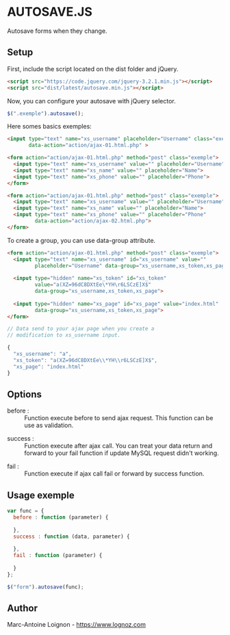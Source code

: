 # AUTOSAVE.JS
Autosave forms when they change.

## Setup
First, include the script located on the dist folder and jQuery.
```html
<script src="https://code.jquery.com/jquery-3.2.1.min.js"></script>
<script src="dist/latest/autosave.min.js"></script>
```

Now, you can configure your autosave with jQuery selector. 
```js
$(".exemple").autosave();
```
Here somes basics exemples:
```html
<input type="text" name="xs_username" placeholder="Username" class="exemple"
       data-action="action/ajax-01.html.php" >
```

```html
<form action="action/ajax-01.html.php" method="post" class="exemple">
  <input type="text" name="xs_username" value="" placeholder="Username">
  <input type="text" name="xs_name" value="" placeholder="Name">
  <input type="text" name="xs_phone" value="" placeholder="Phone">
</form>
```

```html
<form action="action/ajax-01.html.php" method="post" class="exemple">
  <input type="text" name="xs_username" value="" placeholder="Username">
  <input type="text" name="xs_name" value="" placeholder="Name">
  <input type="text" name="xs_phone" value="" placeholder="Phone" 
         data-action="action/ajax-02.html.php">
</form>
```

To create a group, you can use data-group attribute.
```html
<form action="action/ajax-01.html.php" method="post" class="exemple">
  <input type="text" name="xs_username" id="xs_username" value=""
         placeholder="Username" data-group="xs_username,xs_token,xs_page">
         
  <input type="hidden" name="xs_token" id="xs_token"
         value="a(XZ=96dC8DXtEe\*YH\r6LSCzE]X$"
         data-group="xs_username,xs_token,xs_page">
         
  <input type="hidden" name="xs_page" id="xs_page" value="index.html"
         data-group="xs_username,xs_token,xs_page">
</form>
```

```js
// Data send to your ajax page when you create a 
// modification to xs_username input.

{
  "xs_username": "a",
  "xs_token": "a(XZ=96dC8DXtEe\\*YH\\r6LSCzE]X$",
  "xs_page": "index.html"
}
```

## Options
<dl>
  <dt>before :</dt>
  <dd>Function execute before to send ajax request. This function can be use as validation.</dd>
</dl>
<dl>
  <dt>success :</dt>
  <dd>Function execute after ajax call. You can treat your data return and forward to your fail function if update MySQL request didn't working.</dd>
</dl>
<dl>
  <dt>fail :</dt>
  <dd>Function execute if ajax call fail or forward by success function.</dd>
</dl>

## Usage exemple

```js
var func = {
  before : function (parameter) {
  
  },
  success : function (data, parameter) {
  
  },
  fail : function (parameter) {
  
  }
};

$("form").autosave(func);
```

## Author
Marc-Antoine Loignon - <https://www.lognoz.com>
